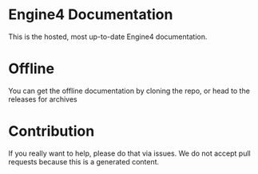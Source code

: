 # Engine4 Documentation

This is the hosted, most up-to-date Engine4 documentation.

# Offline

You can get the offline documentation by cloning the repo, or head to the releases for archives

# Contribution

If you really want to help, please do that via issues. We do not accept pull requests because this is a generated content.